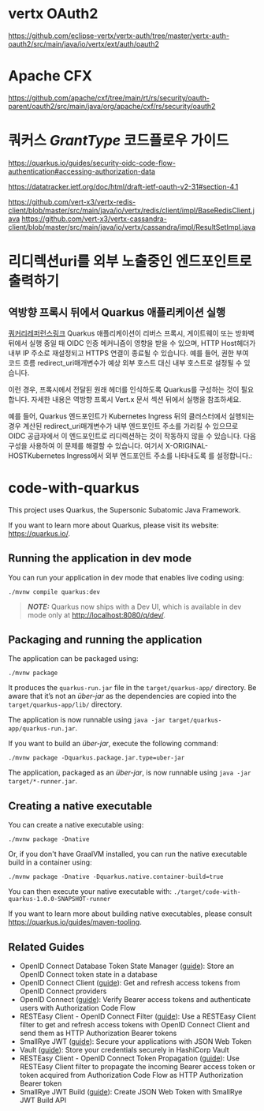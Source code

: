 # vertx OAuth2
https://github.com/eclipse-vertx/vertx-auth/tree/master/vertx-auth-oauth2/src/main/java/io/vertx/ext/auth/oauth2

# Apache CFX
https://github.com/apache/cxf/tree/main/rt/rs/security/oauth-parent/oauth2/src/main/java/org/apache/cxf/rs/security/oauth2


# 쿼커스 ___GrantType___ 코드플로우 가이드
https://quarkus.io/guides/security-oidc-code-flow-authentication#accessing-authorization-data


https://datatracker.ietf.org/doc/html/draft-ietf-oauth-v2-31#section-4.1


https://github.com/vert-x3/vertx-redis-client/blob/master/src/main/java/io/vertx/redis/client/impl/BaseRedisClient.java
https://github.com/vert-x3/vertx-cassandra-client/blob/master/src/main/java/io/vertx/cassandra/impl/ResultSetImpl.java
# 리디렉션uri를 외부 노출중인 엔드포인트로 출력하기
## 역방향 프록시 뒤에서 Quarkus 애플리케이션 실행
[쿼커리레퍼런스링크](https://quarkus.io/guides/security-oidc-code-flow-authentication#running-quarkus-application-behind-a-reverse-proxy)
Quarkus 애플리케이션이 리버스 프록시, 게이트웨이 또는 방화벽 뒤에서 실행 중일 때 OIDC 인증 메커니즘이 영향을 받을 수 있으며, HTTP Host헤더가 내부 IP 주소로 재설정되고 HTTPS 연결이 종료될 수 있습니다. 예를 들어, 권한 부여 코드 흐름 redirect_uri매개변수가 예상 외부 호스트 대신 내부 호스트로 설정될 수 있습니다.

이런 경우, 프록시에서 전달된 원래 헤더를 인식하도록 Quarkus를 구성하는 것이 필요합니다. 자세한 내용은 역방향 프록시 Vert.x 문서 섹션 뒤에서 실행을 참조하세요.

예를 들어, Quarkus 엔드포인트가 Kubernetes Ingress 뒤의 클러스터에서 실행되는 경우 계산된 redirect_uri매개변수가 내부 엔드포인트 주소를 가리킬 수 있으므로 OIDC 공급자에서 이 엔드포인트로 리디렉션하는 것이 작동하지 않을 수 있습니다. 다음 구성을 사용하여 이 문제를 해결할 수 있습니다. 여기서 X-ORIGINAL-HOSTKubernetes Ingress에서 외부 엔드포인트 주소를 나타내도록 를 설정합니다.:


















# code-with-quarkus

This project uses Quarkus, the Supersonic Subatomic Java Framework.

If you want to learn more about Quarkus, please visit its website: <https://quarkus.io/>.

## Running the application in dev mode

You can run your application in dev mode that enables live coding using:

```shell script
./mvnw compile quarkus:dev
```

> **_NOTE:_**  Quarkus now ships with a Dev UI, which is available in dev mode only at <http://localhost:8080/q/dev/>.

## Packaging and running the application

The application can be packaged using:

```shell script
./mvnw package
```

It produces the `quarkus-run.jar` file in the `target/quarkus-app/` directory.
Be aware that it’s not an _über-jar_ as the dependencies are copied into the `target/quarkus-app/lib/` directory.

The application is now runnable using `java -jar target/quarkus-app/quarkus-run.jar`.

If you want to build an _über-jar_, execute the following command:

```shell script
./mvnw package -Dquarkus.package.jar.type=uber-jar
```

The application, packaged as an _über-jar_, is now runnable using `java -jar target/*-runner.jar`.

## Creating a native executable

You can create a native executable using:

```shell script
./mvnw package -Dnative
```

Or, if you don't have GraalVM installed, you can run the native executable build in a container using:

```shell script
./mvnw package -Dnative -Dquarkus.native.container-build=true
```

You can then execute your native executable with: `./target/code-with-quarkus-1.0.0-SNAPSHOT-runner`

If you want to learn more about building native executables, please consult <https://quarkus.io/guides/maven-tooling>.

## Related Guides

- OpenID Connect Database Token State Manager ([guide](https://quarkus.io/guides/security-openid-connect-client)): Store an OpenID Connect token state in a database
- OpenID Connect Client ([guide](https://quarkus.io/guides/security-openid-connect-client)): Get and refresh access tokens from OpenID Connect providers
- OpenID Connect ([guide](https://quarkus.io/guides/security-openid-connect)): Verify Bearer access tokens and authenticate users with Authorization Code Flow
- RESTEasy Client - OpenID Connect Filter ([guide](https://quarkus.io/guides/security-openid-connect-client)): Use a RESTEasy Client filter to get and refresh access tokens with OpenID Connect Client and send them as HTTP Authorization Bearer tokens
- SmallRye JWT ([guide](https://quarkus.io/guides/security-jwt)): Secure your applications with JSON Web Token
- Vault ([guide](https://quarkiverse.github.io/quarkiverse-docs/quarkus-vault/dev/index.html)): Store your credentials securely in HashiCorp Vault
- RESTEasy Client - OpenID Connect Token Propagation ([guide](https://quarkus.io/guides/security-openid-connect-client)): Use RESTEasy Client filter to propagate the incoming Bearer access token or token acquired from Authorization Code Flow as HTTP Authorization Bearer token
- SmallRye JWT Build ([guide](https://quarkus.io/guides/security-jwt-build)): Create JSON Web Token with SmallRye JWT Build API
